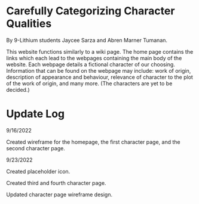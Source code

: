 # Carefully Categorizing Character Qualities
By 9-Lithium students Jaycee Sarza and Abren Marner Tumanan.

This website functions similarly to a wiki page. The home page contains the links which each lead to the webpages containing the main body of the website. Each webpage details a fictional character of our choosing. Information that can be found on the webpage may include: work of origin, description of appearance and behaviour, relevance of character to the plot of the work of origin, and many more. (The characters are yet to be decided.)


# Update Log


9/16/2022

Created wireframe for the homepage, the first character page, and the second character page.


9/23/2022

Created placeholder icon.

Created third and fourth character page.

Updated character page wireframe design.

